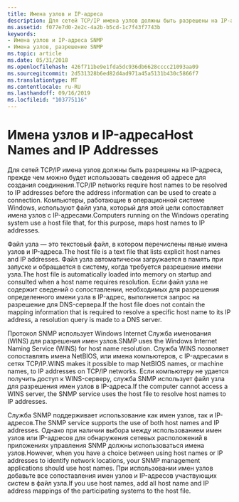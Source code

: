 ```yaml
---
title: Имена узлов и IP-адреса
description: Для сетей TCP/IP имена узлов должны быть разрешены на IP-адреса, прежде чем можно будет использовать сведения об адресе для создания соединения.
ms.assetid: f077e7d0-2e2c-4a2b-b5cd-1c7f43f7743b
keywords:
- Имена узлов и IP-адреса SNMP
- Имена узлов, разрешение SNMP
ms.topic: article
ms.date: 05/31/2018
ms.openlocfilehash: 426f711be9e1fda5dc936db6628cccc21093aa09
ms.sourcegitcommit: 2d531328b6ed82d4ad971a45a5131b430c5866f7
ms.translationtype: MT
ms.contentlocale: ru-RU
ms.lasthandoff: 09/16/2019
ms.locfileid: "103775116"
---
```

# <a name="host-names-and-ip-addresses"></a><span data-ttu-id="ea599-105">Имена узлов и IP-адреса</span><span class="sxs-lookup"><span data-stu-id="ea599-105">Host Names and IP Addresses</span></span>

<span data-ttu-id="ea599-106">Для сетей TCP/IP имена узлов должны быть разрешены на IP-адреса, прежде чем можно будет использовать сведения об адресе для создания соединения.</span><span class="sxs-lookup"><span data-stu-id="ea599-106">TCP/IP networks require host names to be resolved to IP addresses before the address information can be used to create a connection.</span></span> <span data-ttu-id="ea599-107">Компьютеры, работающие в операционной системе Windows, используют файл узла, который для этой цели сопоставляет имена узлов с IP-адресами.</span><span class="sxs-lookup"><span data-stu-id="ea599-107">Computers running on the Windows operating system use a host file that, for this purpose, maps host names to IP addresses.</span></span>

<span data-ttu-id="ea599-108">Файл узла — это текстовый файл, в котором перечислены явные имена узлов и IP-адреса.</span><span class="sxs-lookup"><span data-stu-id="ea599-108">The host file is a text file that lists explicit host names and IP addresses.</span></span> <span data-ttu-id="ea599-109">Файл узла автоматически загружается в память при запуске и обращается в систему, когда требуется разрешение имени узла.</span><span class="sxs-lookup"><span data-stu-id="ea599-109">The host file is automatically loaded into memory on startup and consulted when a host name requires resolution.</span></span> <span data-ttu-id="ea599-110">Если файл узла не содержит сведений о сопоставлении, необходимых для разрешения определенного имени узла в IP-адрес, выполняется запрос на разрешение для DNS-сервера.</span><span class="sxs-lookup"><span data-stu-id="ea599-110">If the host file does not contain the mapping information that is required to resolve a specific host name to its IP address, a resolution query is made to a DNS server.</span></span>

<span data-ttu-id="ea599-111">Протокол SNMP использует Windows Internet Служба именования (WINS) для разрешения имен узлов.</span><span class="sxs-lookup"><span data-stu-id="ea599-111">SNMP uses the Windows Internet Naming Service (WINS) for host name resolution.</span></span> <span data-ttu-id="ea599-112">Служба WINS позволяет сопоставлять имена NetBIOS, или имена компьютеров, с IP-адресами в сетях TCP/IP.</span><span class="sxs-lookup"><span data-stu-id="ea599-112">WINS makes it possible to map NetBIOS names, or machine names, to IP addresses on TCP/IP networks.</span></span> <span data-ttu-id="ea599-113">Если компьютеру не удается получить доступ к WINS-серверу, служба SNMP использует файл узла для разрешения имен узлов в IP-адреса.</span><span class="sxs-lookup"><span data-stu-id="ea599-113">If the computer cannot access a WINS server, the SNMP service uses the host file to resolve host names to IP addresses.</span></span>

<span data-ttu-id="ea599-114">Служба SNMP поддерживает использование как имен узлов, так и IP-адресов.</span><span class="sxs-lookup"><span data-stu-id="ea599-114">The SNMP service supports the use of both host names and IP addresses.</span></span> <span data-ttu-id="ea599-115">Однако при наличии выбора между использованием имен узлов или IP-адресов для обнаружения сетевых расположений в приложениях управления SNMP должны использоваться имена узлов.</span><span class="sxs-lookup"><span data-stu-id="ea599-115">However, when you have a choice between using host names or IP addresses to identify network locations, your SNMP management applications should use host names.</span></span> <span data-ttu-id="ea599-116">При использовании имен узлов добавьте все сопоставления имен узлов и IP-адресов участвующих систем в файл узла.</span><span class="sxs-lookup"><span data-stu-id="ea599-116">If you use host names, add all host name and IP address mappings of the participating systems to the host file.</span></span>

 

 




